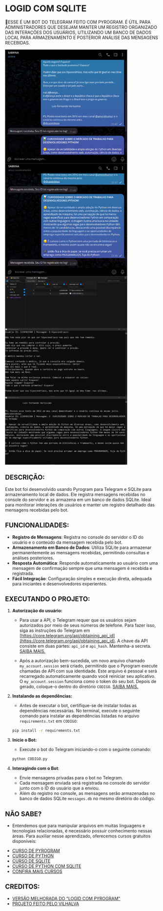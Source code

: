 # LOGID COM SQLITE
🤤ESSE É UM BOT DO TELEGRAM FEITO COM PYROGRAM. É ÚTIL PARA ADMINISTRADORES QUE DESEJAM MANTER UM REGISTRO ORGANIZADO DAS INTERAÇÕES DOS USUÁRIOS, UTILIZANDO UM BANCO DE DADOS LOCAL PARA ARMAZENAMENTO E POSTERIOR ANÁLISE DAS MENSAGENS RECEBIDAS.

<img src="./IMAGENS/FOTO_1.png" align="center" width="400"> <br>
<img src="./IMAGENS/FOTO_2.png" align="center" width="400"> <br>
<img src="./IMAGENS/FOTO_3.png" align="center" width="400"> <br>
<img src="./IMAGENS/FOTO_4.png" align="center" width="400"> <br>
<img src="./IMAGENS/FOTO_5.png" align="center" width="400"> <br>

## DESCRIÇÃO:
Este bot foi desenvolvido usando Pyrogram para Telegram e SQLite para armazenamento local de dados. Ele registra mensagens recebidas no console do servidor e as armazena em um banco de dados SQLite. Ideal para monitorar interações de usuários e manter um registro detalhado das mensagens recebidas pelo bot.

## FUNCIONALIDADES:
- **Registro de Mensagens**: Registra no console do servidor o ID do usuário e o conteúdo da mensagem recebida pelo bot.
- **Armazenamento em Banco de Dados**: Utiliza SQLite para armazenar permanentemente as mensagens recebidas, permitindo consultas e análises posteriores.
- **Resposta Automática**: Responde automaticamente ao usuário com uma mensagem de confirmação sempre que uma mensagem é recebida e registrada.
- **Fácil Integração**: Configuração simples e execução direta, adequada para iniciantes e desenvolvedores experientes.

## EXECUTANDO O PROJETO:
1. **Autorização do usuário:**
   - Para usar a API, o Telegram requer que os usuários sejam autorizados por meio de seus números de telefone. Para fazer isso, siga as instruções do Telegram em [https://core.telegram.org/api/obtaining_api_id](https://core.telegram.org/api/obtaining_api_id). A chave da API consiste em duas partes: `api_id` e `api_hash`. Mantenha-a secreta. [SAIBA MAIS.](https://docs.pyrogram.org/start/setup)

   - Após a autorização bem-sucedida, um novo arquivo chamado `my_account.session` será criado, permitindo que o Pyrogram execute chamadas de API com sua identidade. Este arquivo é pessoal e será recarregado automaticamente quando você reiniciar seu aplicativo. O `my_account.session` funciona como o token do seu bot. Depois de gerado, coloque-o dentro do diretório `CODIGO`. [SAIBA MAIS.](https://docs.pyrogram.org/start/auth)
   
2. **Instalando as dependências:**
   - Antes de executar o bot, certifique-se de instalar todas as dependências necessárias. No terminal, execute o seguinte comando para instalar as dependências listadas no arquivo `requirements.txt` em `CODIGO`:
   ```bash
   pip install -r requirements.txt
   ```

3. **Inicie o Bot:**
   - Execute o bot do Telegram iniciando-o com o seguinte comando:
    ```bash
    python CODIGO.py
    ```

4. **Interagindo com o Bot**:
   - Envie mensagens privadas para o bot no Telegram.
   - Cada mensagem enviada será registrada no console do servidor junto com o ID do usuário que a enviou.
   - Além do registro no console, as mensagens serão armazenadas no banco de dados SQLite `messages.db` no mesmo diretório do código.

## NÃO SABE?
- Entendemos que para manipular arquivos em muitas linguagens e tecnologias relacionadas, é necessário possuir conhecimento nessas áreas. Para auxiliar nesse aprendizado, oferecemos cursos gratuitos disponíveis:
* [CURSO DE PYROGRAM](https://github.com/VILHALVA/CURSO-DE-PYROGRAM)
* [CURSO DE PYTHON](https://github.com/VILHALVA/CURSO-DE-PYTHON)
* [CURSO DE SQLITE](https://github.com/VILHALVA/CURSO-DE-SQLITE)
* [CURSO DE PYTHON COM SQLITE](https://github.com/VILHALVA/CURSO-DE-PYTHON-COM-SQLITE)
* [CONFIRA MAIS CURSOS](https://github.com/VILHALVA?tab=repositories&q=+topic:CURSO)

## CREDITOS:
- [VERSÃO MELHORADA DO "LOGID COM PYROGRAM"](https://github.com/VILHALVA/LOGID-COM-PYROGRAM)
- [PROJETO FEITO PELO VILHALVA](https://github.com/VILHALVA)

